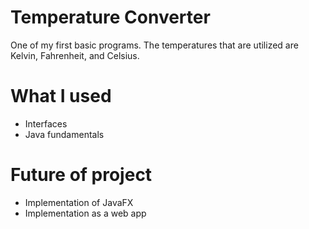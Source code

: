 # Temperature Converter
One of my first basic programs.
The temperatures that are utilized are Kelvin, Fahrenheit, and Celsius.

# What I used
- Interfaces
- Java fundamentals

# Future of project

- Implementation of JavaFX
- Implementation as a web app

